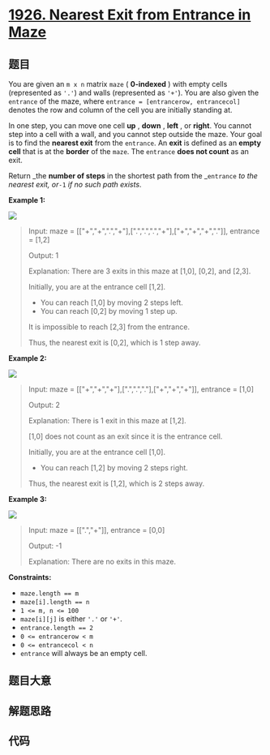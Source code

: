 # [1926. Nearest Exit from Entrance in Maze](https://leetcode.com/problems/nearest-exit-from-entrance-in-maze/)

## 题目

You are given an `m x n` matrix `maze` ( **0-indexed** ) with empty cells
(represented as `'.'`) and walls (represented as `'+'`). You are also given
the `entrance` of the maze, where `entrance = [entrancerow, entrancecol]`
denotes the row and column of the cell you are initially standing at.

In one step, you can move one cell **up** , **down** , **left** , or
**right**. You cannot step into a cell with a wall, and you cannot step
outside the maze. Your goal is to find the **nearest exit** from the
`entrance`. An **exit** is defined as an **empty cell** that is at the
**border** of the `maze`. The `entrance` **does not count** as an exit.

Return _the **number of steps** in the shortest path from the _`entrance` _to
the nearest exit, or_`-1` _if no such path exists_.



**Example 1:**

![](https://assets.leetcode.com/uploads/2021/06/04/nearest1-grid.jpg)

> Input: maze = [["+","+",".","+"],[".",".",".","+"],["+","+","+","."]], entrance = [1,2]
> 
> Output: 1
> 
> Explanation: There are 3 exits in this maze at [1,0], [0,2], and [2,3].
> 
> Initially, you are at the entrance cell [1,2].
> - You can reach [1,0] by moving 2 steps left.
> - You can reach [0,2] by moving 1 step up.
> 
> It is impossible to reach [2,3] from the entrance.
> 
> Thus, the nearest exit is [0,2], which is 1 step away.

**Example 2:**

![](https://assets.leetcode.com/uploads/2021/06/04/nearesr2-grid.jpg)

> Input: maze = [["+","+","+"],[".",".","."],["+","+","+"]], entrance = [1,0]
> 
> Output: 2
> 
> Explanation: There is 1 exit in this maze at [1,2].
> 
> [1,0] does not count as an exit since it is the entrance cell.
> 
> Initially, you are at the entrance cell [1,0].
> - You can reach [1,2] by moving 2 steps right.
> 
> Thus, the nearest exit is [1,2], which is 2 steps away.

**Example 3:**

![](https://assets.leetcode.com/uploads/2021/06/04/nearest3-grid.jpg)

> Input: maze = [[".","+"]], entrance = [0,0]
> 
> Output: -1
> 
> Explanation: There are no exits in this maze.

**Constraints:**

  * `maze.length == m`
  * `maze[i].length == n`
  * `1 <= m, n <= 100`
  * `maze[i][j]` is either `'.'` or `'+'`.
  * `entrance.length == 2`
  * `0 <= entrancerow < m`
  * `0 <= entrancecol < n`
  * `entrance` will always be an empty cell.


## 题目大意

## 解题思路

## 代码

```javascript

```


